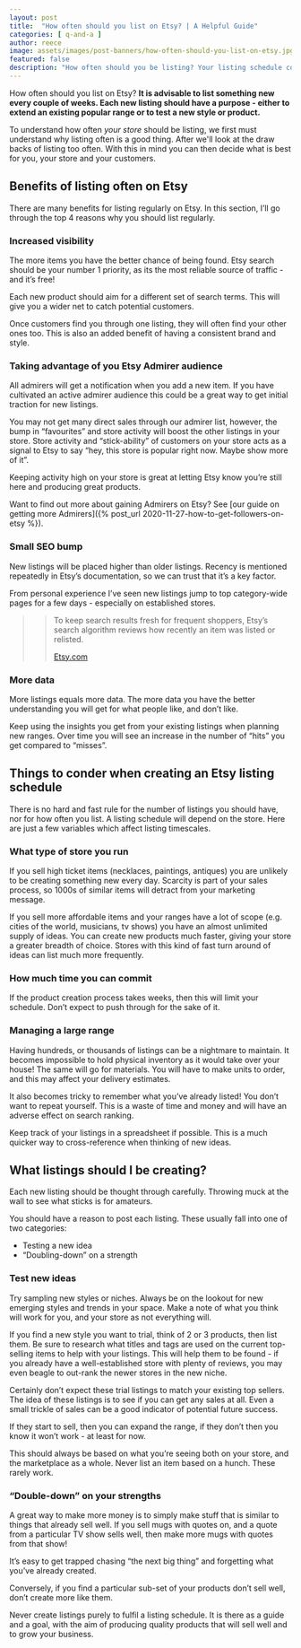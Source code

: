 ```yaml
---
layout: post
title:  "How often should you list on Etsy? | A Helpful Guide" 
categories: [ q-and-a ]
author: reece
image: assets/images/post-banners/how-often-should-you-list-on-etsy.jpg
featured: false
description: "How often should you be listing? Your listing schedule could be holding your store's success. Read our guide to help get your store on the right track."
---
```


How often should you list on Etsy? **It is advisable to list something new every couple of weeks. Each new listing should have a purpose - either to extend an existing popular range or to test a new style or product.**

To understand how often _your store_ should be listing, we first must understand why listing often is a good thing. After we'll look at the draw backs of listing too often. With this in mind you can then decide what is best for you, your store and your customers.

## Benefits of listing often on Etsy

There are many benefits for listing regularly on Etsy. In this section, I’ll go through the top 4 reasons why you should list regularly.

### Increased visibility

The more items you have the better chance of being found. Etsy search should be your number 1 priority, as its the most reliable source of traffic - and it’s free! 

Each new product should aim for a different set of search terms. This will give you a wider net to catch potential customers.

Once customers find you through one listing, they will often find your other ones too. This is also an added benefit of having a consistent brand and style.

### Taking advantage of you Etsy Admirer audience

All admirers will get a notification when you add a new item. If you have cultivated an active admirer audience this could be a great way to get initial traction for new listings.

You may not get many direct sales through our admirer list, however, the bump in “favourites” and store activity will boost the other listings in your store. Store activity and “stick-ability” of customers on your store acts as a signal to Etsy to say “hey, this store is popular right now. Maybe show more of it”.

Keeping activity high on your store is great at letting Etsy know you’re still here and producing great products.

Want to find out more about gaining Admirers on Etsy? See [our guide on getting more Admirers]({% post_url 2020-11-27-how-to-get-followers-on-etsy %}).

### Small SEO bump

New listings will be placed higher than older listings. Recency is mentioned repeatedly in Etsy’s documentation, so we can trust that it’s a key factor.

From personal experience I’ve seen new listings jump to top category-wide pages for a few days - especially on established stores.

>> To keep search results fresh for frequent shoppers, Etsy’s search algorithm reviews how recently an item was listed or relisted.
>>
>> [Etsy.com](https://help.etsy.com/hc/en-gb/articles/115015745428-How-Etsy-Search-Works?segment=selling)

### More data

More listings equals more data. The more data you have the better understanding you will get for what people like, and don’t like. 

Keep using the insights you get from your existing listings when planning new ranges. Over time you will see an increase in the number of “hits” you get compared to “misses”.

## Things to conder when creating an Etsy listing schedule

There is no hard and fast rule for the number of listings you should have, nor for how often you list. A listing schedule will depend on the store. Here are just a few variables which affect listing timescales.

### What type of store you run

If you sell high ticket items (necklaces, paintings, antiques) you are unlikely to be creating something new every day. Scarcity is part of your sales process, so 1000s of similar items will detract from your marketing message.

If you sell more affordable items and your ranges have a lot of scope (e.g. cities of the world, musicians, tv shows) you have an almost unlimited supply of ideas. You can create new products much faster, giving your store a greater breadth of choice. Stores with this kind of fast turn around of ideas can list much more frequently.

### How much time you can commit

If the product creation process takes weeks, then this will limit your schedule. Don’t expect to push through for the sake of it.

### Managing a large range

Having hundreds, or thousands of listings can be a nightmare to maintain. It becomes impossible to hold physical inventory as it would take over your house! The same will go for materials. You will have to make units to order, and this may affect your delivery estimates.

It also becomes tricky to remember what you’ve already listed! You don’t want to repeat yourself. This is a waste of time and money and will have an adverse effect on search ranking.

Keep track of your listings in a spreadsheet if possible. This is a much quicker way to cross-reference when thinking of new ideas.

## What listings should I be creating?

Each new listing should be thought through carefully. Throwing muck at the wall to see what sticks is for amateurs. 

You should have a reason to post each listing. These usually fall into one of two categories:
- Testing a new idea
- “Doubling-down” on a strength

### Test new ideas

Try sampling new styles or niches. Always be on the lookout for new emerging styles and trends in your space. Make a note of what you think will work for you, and your store as not everything will.

If you find a new style you want to trial, think of 2 or 3 products, then list them. Be sure to research what titles and tags are used on the current top-selling items to help with your listings. This will help them to be found - if you already have a well-established store with plenty of reviews, you may even beagle to out-rank the newer stores in the new niche.

Certainly don’t expect these trial listings to match your existing top sellers. The idea of these listings is to see if you can get any sales at all. Even a small trickle of sales can be a good indicator of potential future success.

If they start to sell, then you can expand the range, if they don’t then you know it won’t work - at least for now. 

This should always be based on what you’re seeing both on your store, and the marketplace as a whole. Never list an item based on a hunch. These rarely work.

### “Double-down” on your strengths

A great way to make more money is to simply make stuff that is similar to things that already sell well. If you sell mugs with quotes on, and a quote from a particular TV show sells well, then make more mugs with quotes from that show!

It’s easy to get trapped chasing “the next big thing” and forgetting what you’ve already created.

Conversely, if you find a particular sub-set of your products don’t sell well, don’t create more like them. 

Never create listings purely to fulfil a listing schedule. It is there as a guide and a goal, with the aim of producing quality products that will sell well and to grow your business.
